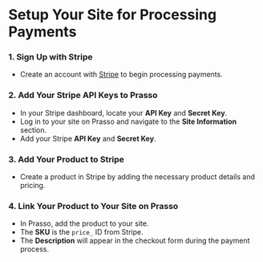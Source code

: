 # Setup Your Site for Processing Payments

### 1. Sign Up with Stripe
   - Create an account with [Stripe](https://stripe.com) to begin processing payments.

### 2. Add Your Stripe API Keys to Prasso
   - In your Stripe dashboard, locate your **API Key** and **Secret Key**.
   - Log in to your site on Prasso and navigate to the **Site Information** section.
   - Add your Stripe **API Key** and **Secret Key**.

### 3. Add Your Product to Stripe
   - Create a product in Stripe by adding the necessary product details and pricing.

### 4. Link Your Product to Your Site on Prasso
   - In Prasso, add the product to your site.
   - The **SKU** is the `price_` ID from Stripe.
   - The **Description** will appear in the checkout form during the payment process.
